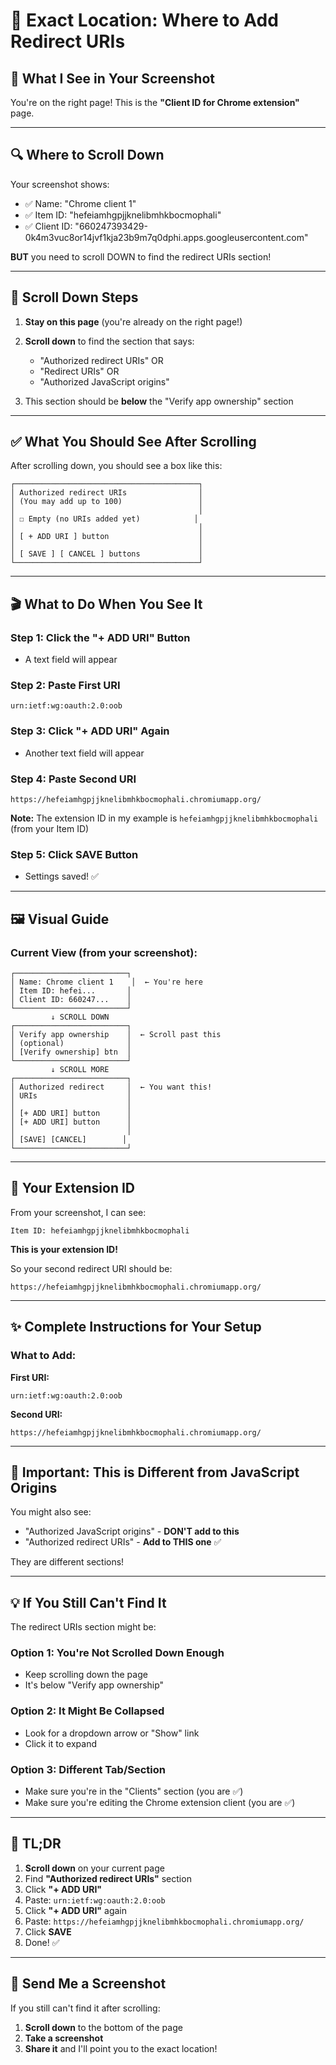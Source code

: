 # 📍 Exact Location: Where to Add Redirect URIs

## 🎯 What I See in Your Screenshot

You're on the right page! This is the **"Client ID for Chrome extension"** page.

---

## 🔍 Where to Scroll Down

Your screenshot shows:
- ✅ Name: "Chrome client 1"
- ✅ Item ID: "hefeiamhgpjjknelibmhkbocmophali"
- ✅ Client ID: "660247393429-0k4m3vuc8or14jvf1kja23b9m7q0dphi.apps.googleusercontent.com"

**BUT** you need to scroll DOWN to find the redirect URIs section!

---

## 📜 Scroll Down Steps

1. **Stay on this page** (you're already on the right page!)
2. **Scroll down** to find the section that says:
   - "Authorized redirect URIs" OR
   - "Redirect URIs" OR
   - "Authorized JavaScript origins"

3. This section should be **below** the "Verify app ownership" section

---

## ✅ What You Should See After Scrolling

After scrolling down, you should see a box like this:

```
┌─────────────────────────────────────────┐
│ Authorized redirect URIs                │
│ (You may add up to 100)                 │
│                                         │
│ ☐ Empty (no URIs added yet)            │
│                                         │
│ [ + ADD URI ] button                    │
│                                         │
│ [ SAVE ] [ CANCEL ] buttons             │
└─────────────────────────────────────────┘
```

---

## 🎬 What to Do When You See It

### Step 1: Click the "+ ADD URI" Button
- A text field will appear

### Step 2: Paste First URI
```
urn:ietf:wg:oauth:2.0:oob
```

### Step 3: Click "+ ADD URI" Again
- Another text field will appear

### Step 4: Paste Second URI
```
https://hefeiamhgpjjknelibmhkbocmophali.chromiumapp.org/
```

**Note:** The extension ID in my example is `hefeiamhgpjjknelibmhkbocmophali` (from your Item ID)

### Step 5: Click SAVE Button
- Settings saved! ✅

---

## 🖼️ Visual Guide

### Current View (from your screenshot):
```
┌─────────────────────────┐
│ Name: Chrome client 1    │  ← You're here
│ Item ID: hefei...       │
│ Client ID: 660247...    │
└─────────────────────────┘
         ↓ SCROLL DOWN
┌─────────────────────────┐
│ Verify app ownership    │  ← Scroll past this
│ (optional)              │
│ [Verify ownership] btn  │
└─────────────────────────┘
         ↓ SCROLL MORE
┌─────────────────────────┐
│ Authorized redirect     │  ← You want this!
│ URIs                    │
│                         │
│ [+ ADD URI] button      │
│ [+ ADD URI] button      │
│                         │
│ [SAVE] [CANCEL]        │
└─────────────────────────┘
```

---

## 📌 Your Extension ID

From your screenshot, I can see:
```
Item ID: hefeiamhgpjjknelibmhkbocmophali
```

**This is your extension ID!**

So your second redirect URI should be:
```
https://hefeiamhgpjjknelibmhkbocmophali.chromiumapp.org/
```

---

## ✨ Complete Instructions for Your Setup

### What to Add:

**First URI:**
```
urn:ietf:wg:oauth:2.0:oob
```

**Second URI:**
```
https://hefeiamhgpjjknelibmhkbocmophali.chromiumapp.org/
```

---

## 🔴 Important: This is Different from JavaScript Origins

You might also see:
- "Authorized JavaScript origins" - **DON'T add to this**
- "Authorized redirect URIs" - **Add to THIS one** ✅

They are different sections!

---

## 💡 If You Still Can't Find It

The redirect URIs section might be:

### Option 1: You're Not Scrolled Down Enough
- Keep scrolling down the page
- It's below "Verify app ownership"

### Option 2: It Might Be Collapsed
- Look for a dropdown arrow or "Show" link
- Click it to expand

### Option 3: Different Tab/Section
- Make sure you're in the "Clients" section (you are ✅)
- Make sure you're editing the Chrome extension client (you are ✅)

---

## 🎯 TL;DR

1. **Scroll down** on your current page
2. Find **"Authorized redirect URIs"** section
3. Click **"+ ADD URI"**
4. Paste: `urn:ietf:wg:oauth:2.0:oob`
5. Click **"+ ADD URI"** again
6. Paste: `https://hefeiamhgpjjknelibmhkbocmophali.chromiumapp.org/`
7. Click **SAVE**
8. Done! ✅

---

## 📸 Send Me a Screenshot

If you still can't find it after scrolling:
1. **Scroll down** to the bottom of the page
2. **Take a screenshot**
3. **Share it** and I'll point you to the exact location!

